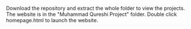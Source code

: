 Download the repository and extract the whole folder to view the projects.
The website is in the "Muhammad Qureshi Project" folder. Double click homepage.html to launch the website.
